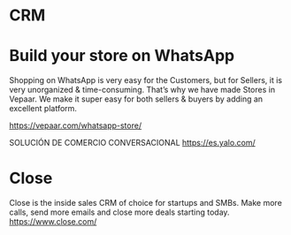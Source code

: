 # CRM

# Build your store on WhatsApp 
  
Shopping on WhatsApp is very easy for the Customers, but for Sellers, it is very unorganized & time-consuming. That’s why we have made Stores in Vepaar. We make it super easy for both sellers & buyers by adding an excellent platform.

https://vepaar.com/whatsapp-store/ 


SOLUCIÓN DE COMERCIO CONVERSACIONAL
https://es.yalo.com/

# Close


Close is the inside sales CRM of choice for startups and SMBs. Make more calls, send more emails and close more deals starting today.
https://www.close.com/